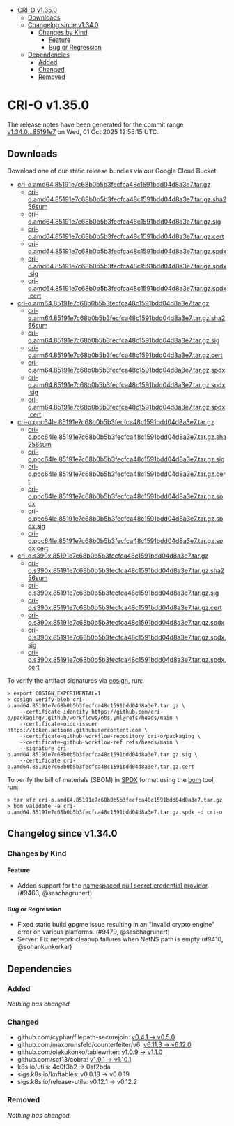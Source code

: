 - [CRI-O v1.35.0](#cri-o-v1350)
  - [Downloads](#downloads)
  - [Changelog since v1.34.0](#changelog-since-v1340)
    - [Changes by Kind](#changes-by-kind)
      - [Feature](#feature)
      - [Bug or Regression](#bug-or-regression)
  - [Dependencies](#dependencies)
    - [Added](#added)
    - [Changed](#changed)
    - [Removed](#removed)

# CRI-O v1.35.0

The release notes have been generated for the commit range
[v1.34.0...85191e7](https://github.com/cri-o/cri-o/compare/v1.34.0...v1.35.0) on Wed, 01 Oct 2025 12:55:15 UTC.

## Downloads

Download one of our static release bundles via our Google Cloud Bucket:

- [cri-o.amd64.85191e7c68b0b5b3fecfca48c1591bdd04d8a3e7.tar.gz](https://storage.googleapis.com/cri-o/artifacts/cri-o.amd64.85191e7c68b0b5b3fecfca48c1591bdd04d8a3e7.tar.gz)
  - [cri-o.amd64.85191e7c68b0b5b3fecfca48c1591bdd04d8a3e7.tar.gz.sha256sum](https://storage.googleapis.com/cri-o/artifacts/cri-o.amd64.85191e7c68b0b5b3fecfca48c1591bdd04d8a3e7.tar.gz.sha256sum)
  - [cri-o.amd64.85191e7c68b0b5b3fecfca48c1591bdd04d8a3e7.tar.gz.sig](https://storage.googleapis.com/cri-o/artifacts/cri-o.amd64.85191e7c68b0b5b3fecfca48c1591bdd04d8a3e7.tar.gz.sig)
  - [cri-o.amd64.85191e7c68b0b5b3fecfca48c1591bdd04d8a3e7.tar.gz.cert](https://storage.googleapis.com/cri-o/artifacts/cri-o.amd64.85191e7c68b0b5b3fecfca48c1591bdd04d8a3e7.tar.gz.cert)
  - [cri-o.amd64.85191e7c68b0b5b3fecfca48c1591bdd04d8a3e7.tar.gz.spdx](https://storage.googleapis.com/cri-o/artifacts/cri-o.amd64.85191e7c68b0b5b3fecfca48c1591bdd04d8a3e7.tar.gz.spdx)
  - [cri-o.amd64.85191e7c68b0b5b3fecfca48c1591bdd04d8a3e7.tar.gz.spdx.sig](https://storage.googleapis.com/cri-o/artifacts/cri-o.amd64.85191e7c68b0b5b3fecfca48c1591bdd04d8a3e7.tar.gz.spdx.sig)
  - [cri-o.amd64.85191e7c68b0b5b3fecfca48c1591bdd04d8a3e7.tar.gz.spdx.cert](https://storage.googleapis.com/cri-o/artifacts/cri-o.amd64.85191e7c68b0b5b3fecfca48c1591bdd04d8a3e7.tar.gz.spdx.cert)
- [cri-o.arm64.85191e7c68b0b5b3fecfca48c1591bdd04d8a3e7.tar.gz](https://storage.googleapis.com/cri-o/artifacts/cri-o.arm64.85191e7c68b0b5b3fecfca48c1591bdd04d8a3e7.tar.gz)
  - [cri-o.arm64.85191e7c68b0b5b3fecfca48c1591bdd04d8a3e7.tar.gz.sha256sum](https://storage.googleapis.com/cri-o/artifacts/cri-o.arm64.85191e7c68b0b5b3fecfca48c1591bdd04d8a3e7.tar.gz.sha256sum)
  - [cri-o.arm64.85191e7c68b0b5b3fecfca48c1591bdd04d8a3e7.tar.gz.sig](https://storage.googleapis.com/cri-o/artifacts/cri-o.arm64.85191e7c68b0b5b3fecfca48c1591bdd04d8a3e7.tar.gz.sig)
  - [cri-o.arm64.85191e7c68b0b5b3fecfca48c1591bdd04d8a3e7.tar.gz.cert](https://storage.googleapis.com/cri-o/artifacts/cri-o.arm64.85191e7c68b0b5b3fecfca48c1591bdd04d8a3e7.tar.gz.cert)
  - [cri-o.arm64.85191e7c68b0b5b3fecfca48c1591bdd04d8a3e7.tar.gz.spdx](https://storage.googleapis.com/cri-o/artifacts/cri-o.arm64.85191e7c68b0b5b3fecfca48c1591bdd04d8a3e7.tar.gz.spdx)
  - [cri-o.arm64.85191e7c68b0b5b3fecfca48c1591bdd04d8a3e7.tar.gz.spdx.sig](https://storage.googleapis.com/cri-o/artifacts/cri-o.arm64.85191e7c68b0b5b3fecfca48c1591bdd04d8a3e7.tar.gz.spdx.sig)
  - [cri-o.arm64.85191e7c68b0b5b3fecfca48c1591bdd04d8a3e7.tar.gz.spdx.cert](https://storage.googleapis.com/cri-o/artifacts/cri-o.arm64.85191e7c68b0b5b3fecfca48c1591bdd04d8a3e7.tar.gz.spdx.cert)
- [cri-o.ppc64le.85191e7c68b0b5b3fecfca48c1591bdd04d8a3e7.tar.gz](https://storage.googleapis.com/cri-o/artifacts/cri-o.ppc64le.85191e7c68b0b5b3fecfca48c1591bdd04d8a3e7.tar.gz)
  - [cri-o.ppc64le.85191e7c68b0b5b3fecfca48c1591bdd04d8a3e7.tar.gz.sha256sum](https://storage.googleapis.com/cri-o/artifacts/cri-o.ppc64le.85191e7c68b0b5b3fecfca48c1591bdd04d8a3e7.tar.gz.sha256sum)
  - [cri-o.ppc64le.85191e7c68b0b5b3fecfca48c1591bdd04d8a3e7.tar.gz.sig](https://storage.googleapis.com/cri-o/artifacts/cri-o.ppc64le.85191e7c68b0b5b3fecfca48c1591bdd04d8a3e7.tar.gz.sig)
  - [cri-o.ppc64le.85191e7c68b0b5b3fecfca48c1591bdd04d8a3e7.tar.gz.cert](https://storage.googleapis.com/cri-o/artifacts/cri-o.ppc64le.85191e7c68b0b5b3fecfca48c1591bdd04d8a3e7.tar.gz.cert)
  - [cri-o.ppc64le.85191e7c68b0b5b3fecfca48c1591bdd04d8a3e7.tar.gz.spdx](https://storage.googleapis.com/cri-o/artifacts/cri-o.ppc64le.85191e7c68b0b5b3fecfca48c1591bdd04d8a3e7.tar.gz.spdx)
  - [cri-o.ppc64le.85191e7c68b0b5b3fecfca48c1591bdd04d8a3e7.tar.gz.spdx.sig](https://storage.googleapis.com/cri-o/artifacts/cri-o.ppc64le.85191e7c68b0b5b3fecfca48c1591bdd04d8a3e7.tar.gz.spdx.sig)
  - [cri-o.ppc64le.85191e7c68b0b5b3fecfca48c1591bdd04d8a3e7.tar.gz.spdx.cert](https://storage.googleapis.com/cri-o/artifacts/cri-o.ppc64le.85191e7c68b0b5b3fecfca48c1591bdd04d8a3e7.tar.gz.spdx.cert)
- [cri-o.s390x.85191e7c68b0b5b3fecfca48c1591bdd04d8a3e7.tar.gz](https://storage.googleapis.com/cri-o/artifacts/cri-o.s390x.85191e7c68b0b5b3fecfca48c1591bdd04d8a3e7.tar.gz)
  - [cri-o.s390x.85191e7c68b0b5b3fecfca48c1591bdd04d8a3e7.tar.gz.sha256sum](https://storage.googleapis.com/cri-o/artifacts/cri-o.s390x.85191e7c68b0b5b3fecfca48c1591bdd04d8a3e7.tar.gz.sha256sum)
  - [cri-o.s390x.85191e7c68b0b5b3fecfca48c1591bdd04d8a3e7.tar.gz.sig](https://storage.googleapis.com/cri-o/artifacts/cri-o.s390x.85191e7c68b0b5b3fecfca48c1591bdd04d8a3e7.tar.gz.sig)
  - [cri-o.s390x.85191e7c68b0b5b3fecfca48c1591bdd04d8a3e7.tar.gz.cert](https://storage.googleapis.com/cri-o/artifacts/cri-o.s390x.85191e7c68b0b5b3fecfca48c1591bdd04d8a3e7.tar.gz.cert)
  - [cri-o.s390x.85191e7c68b0b5b3fecfca48c1591bdd04d8a3e7.tar.gz.spdx](https://storage.googleapis.com/cri-o/artifacts/cri-o.s390x.85191e7c68b0b5b3fecfca48c1591bdd04d8a3e7.tar.gz.spdx)
  - [cri-o.s390x.85191e7c68b0b5b3fecfca48c1591bdd04d8a3e7.tar.gz.spdx.sig](https://storage.googleapis.com/cri-o/artifacts/cri-o.s390x.85191e7c68b0b5b3fecfca48c1591bdd04d8a3e7.tar.gz.spdx.sig)
  - [cri-o.s390x.85191e7c68b0b5b3fecfca48c1591bdd04d8a3e7.tar.gz.spdx.cert](https://storage.googleapis.com/cri-o/artifacts/cri-o.s390x.85191e7c68b0b5b3fecfca48c1591bdd04d8a3e7.tar.gz.spdx.cert)

To verify the artifact signatures via [cosign](https://github.com/sigstore/cosign), run:

```console
> export COSIGN_EXPERIMENTAL=1
> cosign verify-blob cri-o.amd64.85191e7c68b0b5b3fecfca48c1591bdd04d8a3e7.tar.gz \
    --certificate-identity https://github.com/cri-o/packaging/.github/workflows/obs.yml@refs/heads/main \
    --certificate-oidc-issuer https://token.actions.githubusercontent.com \
    --certificate-github-workflow-repository cri-o/packaging \
    --certificate-github-workflow-ref refs/heads/main \
    --signature cri-o.amd64.85191e7c68b0b5b3fecfca48c1591bdd04d8a3e7.tar.gz.sig \
    --certificate cri-o.amd64.85191e7c68b0b5b3fecfca48c1591bdd04d8a3e7.tar.gz.cert
```

To verify the bill of materials (SBOM) in [SPDX](https://spdx.org) format using the [bom](https://sigs.k8s.io/bom) tool, run:

```console
> tar xfz cri-o.amd64.85191e7c68b0b5b3fecfca48c1591bdd04d8a3e7.tar.gz
> bom validate -e cri-o.amd64.85191e7c68b0b5b3fecfca48c1591bdd04d8a3e7.tar.gz.spdx -d cri-o
```

## Changelog since v1.34.0

### Changes by Kind

#### Feature
 - Added support for the [namespaced pull secret credential provider](https://github.com/cri-o/credential-provider). (#9463, @saschagrunert)

#### Bug or Regression
 - Fixed static build gpgme issue resulting in an "Invalid crypto engine" error on various platforms. (#9479, @saschagrunert)
 - Server: Fix network cleanup failures when NetNS path is empty (#9410, @sohankunkerkar)

## Dependencies

### Added
_Nothing has changed._

### Changed
- github.com/cyphar/filepath-securejoin: [v0.4.1 → v0.5.0](https://github.com/cyphar/filepath-securejoin/compare/v0.4.1...v0.5.0)
- github.com/maxbrunsfeld/counterfeiter/v6: [v6.11.3 → v6.12.0](https://github.com/maxbrunsfeld/counterfeiter/compare/v6.11.3...v6.12.0)
- github.com/olekukonko/tablewriter: [v1.0.9 → v1.1.0](https://github.com/olekukonko/tablewriter/compare/v1.0.9...v1.1.0)
- github.com/spf13/cobra: [v1.9.1 → v1.10.1](https://github.com/spf13/cobra/compare/v1.9.1...v1.10.1)
- k8s.io/utils: 4c0f3b2 → 0af2bda
- sigs.k8s.io/knftables: v0.0.18 → v0.0.19
- sigs.k8s.io/release-utils: v0.12.1 → v0.12.2

### Removed
_Nothing has changed._
